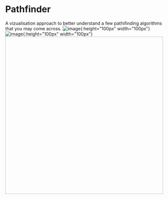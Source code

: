 # Pathfinder
A vizualisation approach to better understand a few pathifinding algorithms that you may come across.
![image](https://github.com/ash1435/Pathfinder/assets/99168099/a0465d9a-657e-43ac-9cb5-2ffdb6c8fefe){:height="100px" width="100px"}![image](https://github.com/ash1435/Pathfinder/assets/99168099/a0465d9a-657e-43ac-9cb5-2ffdb6c8fefe){:height="100px" width="100px"}
<img scr="https://github.com/ash1435/Pathfinder/assets/99168099/a0465d9a-657e-43ac-9cb5-2ffdb6c8fefe" width="500" height="500"/>
